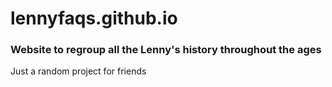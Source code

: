 # lennyfaqs.github.io
### Website to regroup all the Lenny's history throughout the ages

Just a random project for friends
